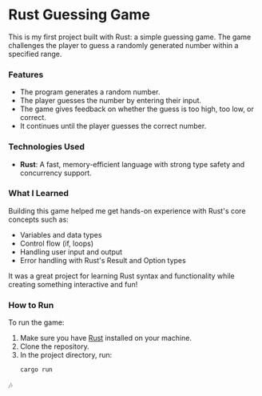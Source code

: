 # Rust Guessing Game

This is my first project built with Rust: a simple guessing game. The game challenges the player to guess a randomly generated number within a specified range.

### Features
- The program generates a random number.
- The player guesses the number by entering their input.
- The game gives feedback on whether the guess is too high, too low, or correct.
- It continues until the player guesses the correct number.

### Technologies Used
- **Rust**: A fast, memory-efficient language with strong type safety and concurrency support.

### What I Learned
Building this game helped me get hands-on experience with Rust's core concepts such as:
- Variables and data types
- Control flow (if, loops)
- Handling user input and output
- Error handling with Rust's Result and Option types

It was a great project for learning Rust syntax and functionality while creating something interactive and fun!

### How to Run
To run the game:
1. Make sure you have [Rust](https://www.rust-lang.org/) installed on your machine.
2. Clone the repository.
3. In the project directory, run:
   ```bash
   cargo run
🎶
